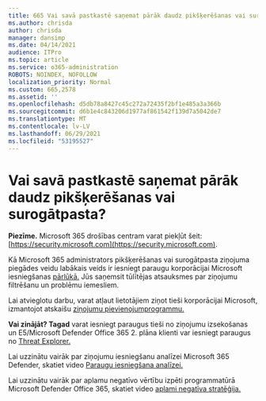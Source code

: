 ```yaml
---
title: 665 Vai savā pastkastē saņemat pārāk daudz pikšķerēšanas vai surogātpasta?
ms.author: chrisda
author: chrisda
manager: dansimp
ms.date: 04/14/2021
audience: ITPro
ms.topic: article
ms.service: o365-administration
ROBOTS: NOINDEX, NOFOLLOW
localization_priority: Normal
ms.custom: 665,2578
ms.assetid: ''
ms.openlocfilehash: d5db78a8427c45c272a72435f2bf1e485a3a366b
ms.sourcegitcommit: d6b1e4c843206d1977af861542f139d7a5042de7
ms.translationtype: MT
ms.contentlocale: lv-LV
ms.lasthandoff: 06/29/2021
ms.locfileid: "53195527"
---
```

# <a name="are-you-receiving-too-much-phish-or-spam-in-your-mailbox"></a>Vai savā pastkastē saņemat pārāk daudz pikšķerēšanas vai surogātpasta?

**Piezīme.** Microsoft 365 drošības centram varat piekļūt šeit: [https://security.microsoft.com](https://security.microsoft.com).

Kā Microsoft 365 administrators pikšķerēšanas vai surogātpasta ziņojuma piegādes veidu labākais veids ir iesniegt paraugu korporācijai Microsoft iesniegšanas [pārlūkā.](https://security.microsoft.com/reportsubmission) Jūs saņemsit tūlītējas atsauksmes par ziņojumu filtrēšanu un problēmu iemesliem.

Lai atvieglotu darbu, varat atļaut lietotājiem ziņot tieši korporācijai Microsoft, izmantojot atskaišu [ziņojumu pievienojumprogrammu.](https://appsource.microsoft.com/product/office/WA104381180?src=office&tab=Overview)

**Vai zinājāt? Tagad** varat iesniegt [](https://security.microsoft.com/messagetrace) paraugus tieši no ziņojumu izsekošanas un E5/Microsoft Defender Office 365 2. plāna klienti var iesniegt paraugus no [Threat Explorer.](/microsoft-365/security/office-365-security/threat-explorer)

Lai uzzinātu vairāk par ziņojumu iesniegšanu analīzei Microsoft 365 Defender, skatiet video [Paraugu iesniegšana analīzei.](https://go.microsoft.com/fwlink/?linkid=2166435)

Lai uzzinātu vairāk par aplamu negatīvo vērtību izpēti programmatūrā Microsoft Defender Office 365, skatiet video [aplami negatīva stratēģija.](https://go.microsoft.com/fwlink/?linkid=2166434)
